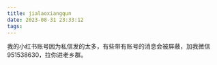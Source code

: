 ```yaml
---
title: jialaoxiangqun
date: 2023-08-31 23:33:12
tags:
---
```


我的小红书账号因为私信发的太多，有些带有账号的消息会被屏蔽，加我微信951538630，拉你进老乡群。
